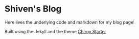 # Shiven's Blog

Here lives the underlying code and markdown for my blog page!

Built using the Jekyll and the theme [Chirpy Starter](https://github.com/cotes2020/chirpy-starter)